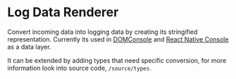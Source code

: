 # Log Data Renderer

Convert incoming data into logging data by creating its stringified representation.
Currently its used in [DOMConsole](https://github.com/burdiuz/js-dom-console) and [React Native Console](https://github.com/burdiuz/react-native-console) as a data layer.  
  
It can be extended by adding types that need specific conversion, for more information look into source code, `/source/types`.